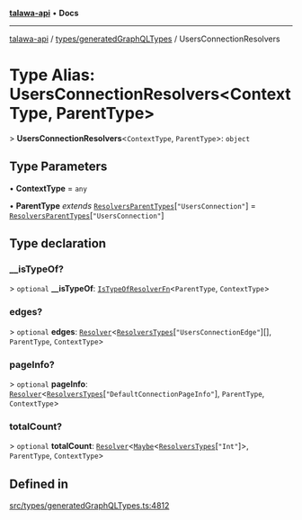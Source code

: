 [**talawa-api**](../../../README.md) • **Docs**

***

[talawa-api](../../../modules.md) / [types/generatedGraphQLTypes](../README.md) / UsersConnectionResolvers

# Type Alias: UsersConnectionResolvers\<ContextType, ParentType\>

\> **UsersConnectionResolvers**\<`ContextType`, `ParentType`\>: `object`

## Type Parameters

• **ContextType** = `any`

• **ParentType** *extends* [`ResolversParentTypes`](ResolversParentTypes.md)\[`"UsersConnection"`\] = [`ResolversParentTypes`](ResolversParentTypes.md)\[`"UsersConnection"`\]

## Type declaration

### \_\_isTypeOf?

\> `optional` **\_\_isTypeOf**: [`IsTypeOfResolverFn`](IsTypeOfResolverFn.md)\<`ParentType`, `ContextType`\>

### edges?

\> `optional` **edges**: [`Resolver`](Resolver.md)\<[`ResolversTypes`](ResolversTypes.md)\[`"UsersConnectionEdge"`\][], `ParentType`, `ContextType`\>

### pageInfo?

\> `optional` **pageInfo**: [`Resolver`](Resolver.md)\<[`ResolversTypes`](ResolversTypes.md)\[`"DefaultConnectionPageInfo"`\], `ParentType`, `ContextType`\>

### totalCount?

\> `optional` **totalCount**: [`Resolver`](Resolver.md)\<[`Maybe`](Maybe.md)\<[`ResolversTypes`](ResolversTypes.md)\[`"Int"`\]\>, `ParentType`, `ContextType`\>

## Defined in

[src/types/generatedGraphQLTypes.ts:4812](https://github.com/PalisadoesFoundation/talawa-api/blob/a87b45a1c490c996c3a8a52e117ecbaa4742ef49/src/types/generatedGraphQLTypes.ts#L4812)
